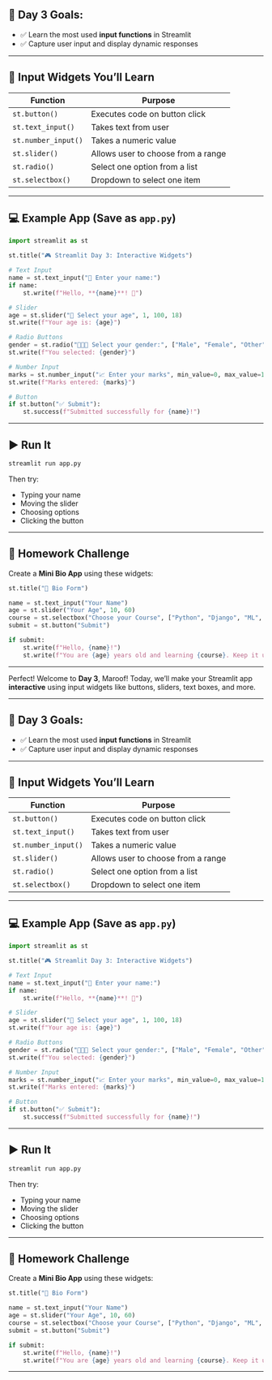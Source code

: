 
## 🎯 **Day 3 Goals:**

* ✅ Learn the most used **input functions** in Streamlit
* ✅ Capture user input and display dynamic responses

---

## 📌 Input Widgets You’ll Learn

| Function            | Purpose                            |
| ------------------- | ---------------------------------- |
| `st.button()`       | Executes code on button click      |
| `st.text_input()`   | Takes text from user               |
| `st.number_input()` | Takes a numeric value              |
| `st.slider()`       | Allows user to choose from a range |
| `st.radio()`        | Select one option from a list      |
| `st.selectbox()`    | Dropdown to select one item        |

---

## 💻 Example App (Save as `app.py`)

```python
import streamlit as st

st.title("🎮 Streamlit Day 3: Interactive Widgets")

# Text Input
name = st.text_input("👤 Enter your name:")
if name:
    st.write(f"Hello, **{name}**! 👋")

# Slider
age = st.slider("🎂 Select your age", 1, 100, 18)
st.write(f"Your age is: {age}")

# Radio Buttons
gender = st.radio("🧑‍🤝‍🧑 Select your gender:", ["Male", "Female", "Other"])
st.write(f"You selected: {gender}")

# Number Input
marks = st.number_input("📈 Enter your marks", min_value=0, max_value=100)
st.write(f"Marks entered: {marks}")

# Button
if st.button("✅ Submit"):
    st.success(f"Submitted successfully for {name}!")
```

---

## ▶️ Run It

```bash
streamlit run app.py
```

Then try:

* Typing your name
* Moving the slider
* Choosing options
* Clicking the button

---

## 🎒 Homework Challenge

Create a **Mini Bio App** using these widgets:

```python
st.title("📝 Bio Form")

name = st.text_input("Your Name")
age = st.slider("Your Age", 10, 60)
course = st.selectbox("Choose your Course", ["Python", "Django", "ML", "Data Science"])
submit = st.button("Submit")

if submit:
    st.write(f"Hello, {name}!")
    st.write(f"You are {age} years old and learning {course}. Keep it up! 🚀")
```

---
Perfect! Welcome to **Day 3**, Maroof!
Today, we’ll make your Streamlit app **interactive** using input widgets like buttons, sliders, text boxes, and more.

---

## 🎯 **Day 3 Goals:**

* ✅ Learn the most used **input functions** in Streamlit
* ✅ Capture user input and display dynamic responses

---

## 📌 Input Widgets You’ll Learn

| Function            | Purpose                            |
| ------------------- | ---------------------------------- |
| `st.button()`       | Executes code on button click      |
| `st.text_input()`   | Takes text from user               |
| `st.number_input()` | Takes a numeric value              |
| `st.slider()`       | Allows user to choose from a range |
| `st.radio()`        | Select one option from a list      |
| `st.selectbox()`    | Dropdown to select one item        |

---

## 💻 Example App (Save as `app.py`)

```python
import streamlit as st

st.title("🎮 Streamlit Day 3: Interactive Widgets")

# Text Input
name = st.text_input("👤 Enter your name:")
if name:
    st.write(f"Hello, **{name}**! 👋")

# Slider
age = st.slider("🎂 Select your age", 1, 100, 18)
st.write(f"Your age is: {age}")

# Radio Buttons
gender = st.radio("🧑‍🤝‍🧑 Select your gender:", ["Male", "Female", "Other"])
st.write(f"You selected: {gender}")

# Number Input
marks = st.number_input("📈 Enter your marks", min_value=0, max_value=100)
st.write(f"Marks entered: {marks}")

# Button
if st.button("✅ Submit"):
    st.success(f"Submitted successfully for {name}!")
```

---

## ▶️ Run It

```bash
streamlit run app.py
```

Then try:

* Typing your name
* Moving the slider
* Choosing options
* Clicking the button

---

## 🎒 Homework Challenge

Create a **Mini Bio App** using these widgets:

```python
st.title("📝 Bio Form")

name = st.text_input("Your Name")
age = st.slider("Your Age", 10, 60)
course = st.selectbox("Choose your Course", ["Python", "Django", "ML", "Data Science"])
submit = st.button("Submit")

if submit:
    st.write(f"Hello, {name}!")
    st.write(f"You are {age} years old and learning {course}. Keep it up! 🚀")
```

---

